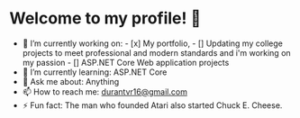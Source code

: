 # Welcome to my profile! 👋

- 🔭 I’m currently working on: - [x] My portfolio, - [] Updating my college projects to meet professional and modern standards and i'm working on my passion - [] ASP.NET Core Web application projects
- 🌱 I’m currently learning: ASP.NET Core
- 💬 Ask me about: Anything
- 📫 How to reach me: durantvr16@gmail.com
- ⚡ Fun fact: The man who founded Atari also started Chuck E. Cheese.
